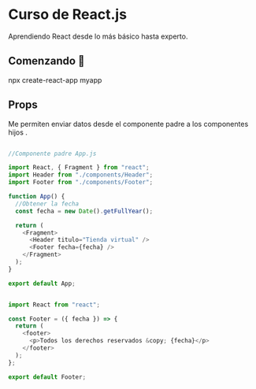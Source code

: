 # Curso de React.js 
Aprendiendo React desde lo más básico hasta experto.

## Comenzando 🚀
npx create-react-app myapp

## Props 
Me permiten enviar datos desde el componente padre a los componentes hijos .

```javascript

//Componente padre App.js

import React, { Fragment } from "react";
import Header from "./components/Header";
import Footer from "./components/Footer";

function App() {
  //Obtener la fecha
  const fecha = new Date().getFullYear();

  return (
    <Fragment>
      <Header titulo="Tienda virtual" />
      <Footer fecha={fecha} />
    </Fragment>
  );
}

export default App;

```

```javascript

import React from "react";

const Footer = ({ fecha }) => {
  return (
    <footer>
      <p>Todos los derechos reservados &copy; {fecha}</p>
    </footer>
  );
};

export default Footer;

```

